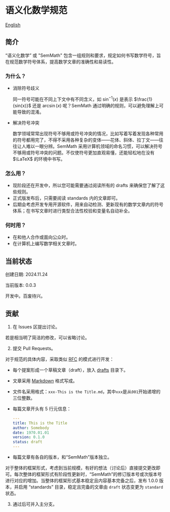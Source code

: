 # 语义化数学规范

[English](README.md)

## 简介

“语义化数学” 或 "SemMath" 包含一组规则和要求，规定如何书写数学符号，旨在规范数学符号体系，提高数学文章的准确性和易读性。

### 为什么？

- 消除符号歧义

  同一符号可能在不同上下文中有不同含义，如 $\sin^{-1}(x)$ 是表示 $\frac{1}{sin(x)}$ 还是 $\arcsin(x)$ 呢？SemMath 通过明确的规则，可以避免理解上可能导致的混淆。

- 解决符号冲突

  数学领域常常出现符号不够用或符号冲突的情况，比如写着写着发现各种常用的符号都用完了，不得不采用各种复杂的变体——花体、斜体、拉丁文——往往让人难以一眼分辨。SemMath 采用计算机领域的命名习惯，可以解决符号不够用或符号冲突的问题。不仅使符号更加直观易懂，还能轻松地在没有 $\LaTeX$ 的环境中书写。

### 怎么用？

- 现阶段还在开发中，所以您可能需要通过阅读所有的 drafts 来确保您了解了这些规则。
- 正式版发布后，只需要阅读 standards 内的文章即可。
- 后期会考虑开发专用开源软件，用来自动检测、更新现有的数学文章内的符号体系；在书写文章时进行类型合法性校验和变量名自动补全。

### 何时用？

- 在和他人合作或面向公众时。
- 在计算机上编写数学相关文章时。

## 当前状态

创建日期: 2024.11.24

当前版本: 0.0.3

开发中。百废待兴。

## 贡献

1. 在 Issues 区提出讨论。

若是相当明了简洁的修改，可以省略讨论。

2. 提交 Pull Requests。

对于规范的具体内容，采取类似 [RFC](https://www.rfc-editor.org/) 的模式进行开发：

- 每个提案形成一个草稿文章（draft），放入 [drafts](./drafts/) 目录下。
- 文章采用 [Markdown](https://www.markdownguide.org/) 格式写成。
- 文件名采用格式：`xxx-This is the Title.md`，其中`xxx`是从`001`开始递增的三位整数。
- 每篇文章开头有 5 行元信息：

  ```yml
  ---
  title: This is the Title
  author: Somebody
  date: 1970.01.01
  version: 0.1.0
  status: draft
  ---
  ```

- 每篇文章有各自的版本，和“SemMath”版本独立。

对于整体的框架形式，考虑到当前规模，有好的想法（讨论后）直接提交更改即可。每次整体的框架形式有阶段性更新时，“SemMath”的修订版本号或次版本号进行对应的增加。当整体的框架形式基本稳定且内容基本完备之后，发布 1.0.0 版本，并启用 “standards” 目录，稳定且完备的文章由 `draft` 状态变更为 `standard` 状态。

3. 通过后可并入主分支。
